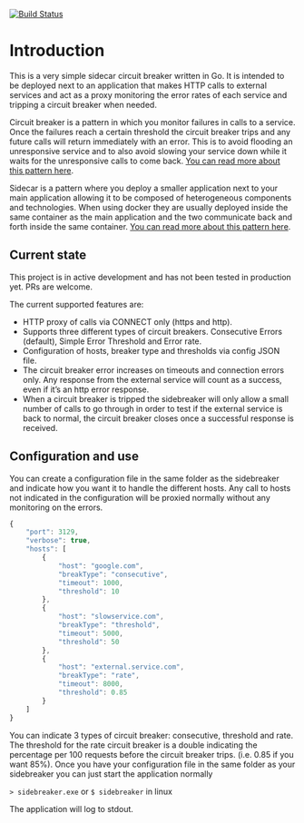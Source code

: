 [![Build Status](https://travis-ci.org/ifuyivara/sidebreaker.svg?branch=master)](https://travis-ci.org/ifuyivara/sidebreaker)

# Introduction
This is a very simple sidecar circuit breaker written in Go. It is intended to be deployed next to an application that makes HTTP calls to external services and act as a proxy monitoring the error rates of each service and tripping a circuit breaker when needed.

Circuit breaker is a pattern in which you monitor failures in calls to a service. Once the failures reach a certain threshold the circuit breaker trips and any future calls will return immediately with an error. This is to avoid flooding an unresponsive service and to also avoid slowing your service down while it waits for the unresponsive calls to come back. [You can read more about this pattern here](http://microservices.io/patterns/reliability/circuit-breaker.html).

Sidecar is a pattern where you deploy a smaller application next to your main application allowing it to be composed of heterogeneous components and technologies. When using docker they are usually deployed inside the same container as the main application and the two communicate back and forth inside the same container. [You can read more about this pattern here](https://docs.microsoft.com/en-us/azure/architecture/patterns/sidecar).

## Current state
This project is in active development and has not been tested in production yet. PRs are welcome. 

The current supported features are:

* HTTP proxy of calls via CONNECT only (https and http).
* Supports three different types of circuit breakers. Consecutive Errors (default), Simple Error Threshold and Error rate.
* Configuration of hosts, breaker type and thresholds via config JSON file.
* The circuit breaker error increases on timeouts and connection errors only. Any response from the external service will count as a success, even if it’s an http error response.
* When a circuit breaker is tripped the sidebreaker will only allow a small number of calls to go through in order to test if the external service is back to normal, the circuit breaker closes once a successful response is received.

## Configuration and use

You can create a configuration file in the same folder as the sidebreaker and indicate how you want it to handle the different hosts. Any call to hosts not indicated in the configuration will be proxied normally without any monitoring on the errors.

```javascript
{
	"port": 3129,
	"verbose": true,
	"hosts": [
		{
			"host": "google.com",
			"breakType": "consecutive",
			"timeout": 1000,
			"threshold": 10
		},
		{
			"host": "slowservice.com",
			"breakType": "threshold",
			"timeout": 5000,
			"threshold": 50
		},
		{
			"host": "external.service.com",
			"breakType": "rate",
			"timeout": 8000,
			"threshold": 0.85
		}
	]
}
```

You can indicate 3 types of circuit breaker: consecutive, threshold and rate. The threshold for the rate circuit breaker is a double indicating the percentage per 100 requests before the circuit breaker trips. (i.e. 0.85 if you want 85%).
Once you have your configuration file in the same folder as your sidebreaker you can just start the application normally

`> sidebreaker.exe` or `$ sidebreaker` in linux

The application will log to stdout.